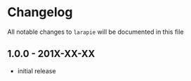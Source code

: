 # Changelog

All notable changes to `larapie` will be documented in this file

## 1.0.0 - 201X-XX-XX

- initial release
